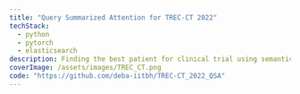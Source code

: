 ```yaml
---
title: "Query Summarized Attention for TREC-CT 2022"
techStack:
  - python
  - pytorch
  - elasticsearch
description: Finding the best patient for clinical trial using semantic maping.
coverImage: /assets/images/TREC_CT.png
code: "https://github.com/deba-iitbh/TREC-CT_2022_QSA"
---
```

